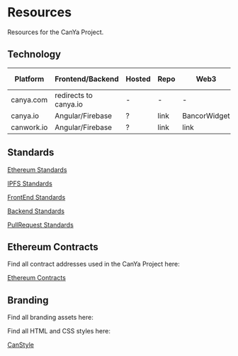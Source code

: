 # Resources
Resources for the CanYa Project.

## Technology

| Platform | Frontend/Backend | Hosted | Repo | Web3 | DNS Provider | DNS Custodian
| --- | --- | --- | --- | --- | --- | --- |
 canya.com | redirects to canya.io |-|-|-|-|-|
 canya.io | Angular/Firebase |?| link | BancorWidget | Name.com | CanYaHQ
 canwork.io | Angular/Firebase |?| link | link | Name.com | CanYaHQ


## Standards

[Ethereum Standards](https://github.com/canyaio/Resources/blob/master/SmartContractStandards.md)

[IPFS Standards]()

[FrontEnd Standards]()

[Backend Standards]()

[PullRequest Standards]()

## Ethereum Contracts

Find all contract addresses used in the CanYa Project here:

[Ethereum Contracts](https://github.com/canyaio/Resources/tree/master/SmartContracts)

## Branding

Find all branding assets here:

[]()

Find all HTML and CSS styles here:

[CanStyle](https://canstyle.io)



